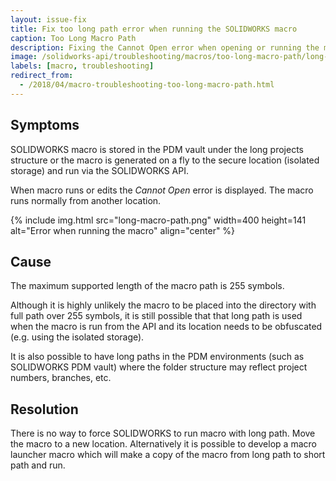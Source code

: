 ```yaml
---
layout: issue-fix
title: Fix too long path error when running the SOLIDWORKS macro
caption: Too Long Macro Path
description: Fixing the Cannot Open error when opening or running the macro stored under the long projects structure
image: /solidworks-api/troubleshooting/macros/too-long-macro-path/long-macro-path.png
labels: [macro, troubleshooting]
redirect_from:
  - /2018/04/macro-troubleshooting-too-long-macro-path.html
---
```

## Symptoms

SOLIDWORKS macro is stored in the PDM vault under the long projects structure or the macro is generated on a fly to the secure location (isolated storage) and run via the SOLIDWORKS API.

When macro runs or edits the *Cannot Open* error is displayed. The macro runs normally from another location.  

{% include img.html src="long-macro-path.png" width=400 height=141 alt="Error when running the macro" align="center" %}

## Cause

The maximum supported length of the macro path is 255 symbols.

Although it is highly unlikely the macro to be placed into the directory with full path over 255 symbols, it is still possible that that long path is used when the macro is run from the API and its location needs to be obfuscated (e.g. using the isolated storage).

It is also possible to have long paths in the PDM environments (such as SOLIDWORKS PDM vault) where the folder structure may reflect project numbers, branches, etc.  

## Resolution

There is no way to force SOLIDWORKS to run macro with long path. Move the macro to a new location.
Alternatively it is possible to develop a macro launcher macro which will make a copy of the macro from long path to short path and run.
